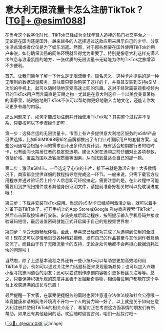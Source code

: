 # 意大利无限流量卡怎么注册TikTok？[[TG💪+ @esim1088](https://t.me/s/esim1088)]

在当今这个数字化时代，TikTok已经成为全球年轻人追捧的热门社交平台之一。无论是在国内还是国外，越来越多的人选择通过这款应用来展示自己的才华、分享生活点滴或者仅仅是为了娱乐消遣。然而，对于那些想要在国外使用TikTok的用户来说，如何确保流畅的网络环境就显得尤为重要了。特别是像意大利这样充满艺术气息与浪漫氛围的地方，一张优质的无限流量卡无疑能为你的TikTok之旅增添不少便利。

首先，让我们简单了解一下什么是无限流量卡。顾名思义，这种卡片提供的是一种无限制的数据流量服务，意味着只要你购买了这样的卡，并将其安装到支持eSIM功能的手机上，就可以随时随地享受高速上网的乐趣。这对于经常需要观看视频内容的TikTok用户而言简直是天赐之物！尤其是在意大利这样一个以美食美景著称的国家里，随时随地刷TikTok不仅可以帮助你更好地融入当地文化，还能让你发现更多有趣的内容。

那么问题来了，如何才能成功注册并开始使用TikTok呢？其实整个过程并不复杂，只要按照以下步骤操作即可：

第一步：选择合适的无限流量卡。市面上有许多提供意大利地区服务的eSIM产品可供选择，比如ESIM1088等知名品牌都推出了专门针对国际用户的套餐方案。这些公司通常会根据不同的需求设计出多种资费计划，既有适合短期旅行者的临时卡，也有面向长期居住者的稳定型选项。建议大家在选购之前仔细对比各项参数，包括价格、覆盖范围以及客服质量等因素，从而找到最适合自己的那一款。

第二步：激活eSIM卡。一旦选定了心仪的卡片，接下来就是激活它啦！大多数情况下，商家都会提供详细的教程指导您完成这一环节。一般来说，只需下载官方应用程序并通过验证后上传个人信息即可轻松搞定。需要注意的是，在此过程中可能需要用到护照扫描件或者其他身份证明文件，请提前准备好相关材料以免耽误进度哦！

第三步：下载并安装TikTok应用。当您的eSIM卡已经顺利激活之后，就可以着手准备下载TikTok了。打开手机上的App Store或Google Play商店搜索“TikTok”，然后点击获取按钮进行安装。安装完成后启动程序，按照提示输入手机号码并接收验证码短信，最后设置密码就能正式开启属于自己的短视频世界啦！

第四步：享受无限畅玩体验。至此，恭喜您已经成功完成了从选购到使用的全过程！现在您可以尽情地浏览各种精彩视频、发布自己的作品甚至与其他创作者互动交流了。而且由于有了无限流量卡的支持，无论身处何地都不会再担心数据消耗过快的问题啦！

当然啦，除了上述基本流程之外还有一些小技巧可以帮助您更加高效地利用TikTok平台。例如可以通过关注热门话题标签来发现最新趋势；也可以加入兴趣小组寻找志同道合的朋友；还可以尝试制作原创内容吸引更多粉丝关注等等。总之，只要保持积极乐观的态度并且善于发掘新奇事物，相信每位用户都能在这个平台上收获满满的成长与乐趣！

最后提醒一下大家，在享受便捷服务的同时也要注意遵守法律法规和社会公德哦～毕竟健康和谐的网络环境离不开每一个人的努力嘛～好了，以上就是关于如何在意大利注册并使用TikTok的相关介绍了，希望对正在考虑这方面事情的朋友们有所帮助。如果还有其他疑问的话，欢迎随时留言咨询，咱们一起探讨吧～

[[TG💪+ @esim1088](https://t.me/s/esim1088) ![Image](https://i.postimg.cc/4NQfJmqS/Snipaste-2025-05-13-00-14-12.png)]